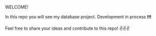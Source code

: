WELCOME!

In this repo you will see my database project. Development in process ❗❗❗

Feel free to share your ideas and contribute to this repo!
✌️✌️✌️
